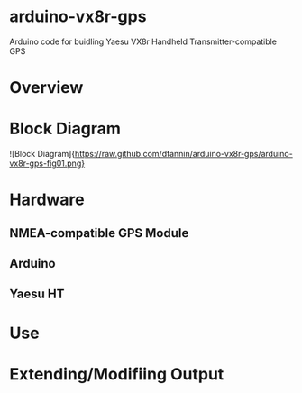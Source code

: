arduino-vx8r-gps
================

Arduino code for buidling Yaesu VX8r Handheld Transmitter-compatible GPS

# Overview

# Block Diagram
 ![Block Diagram]{https://raw.github.com/dfannin/arduino-vx8r-gps/arduino-vx8r-gps-fig01.png}

# Hardware

## NMEA-compatible GPS Module

## Arduino

## Yaesu HT

# Use  

# Extending/Modifiing Output 


